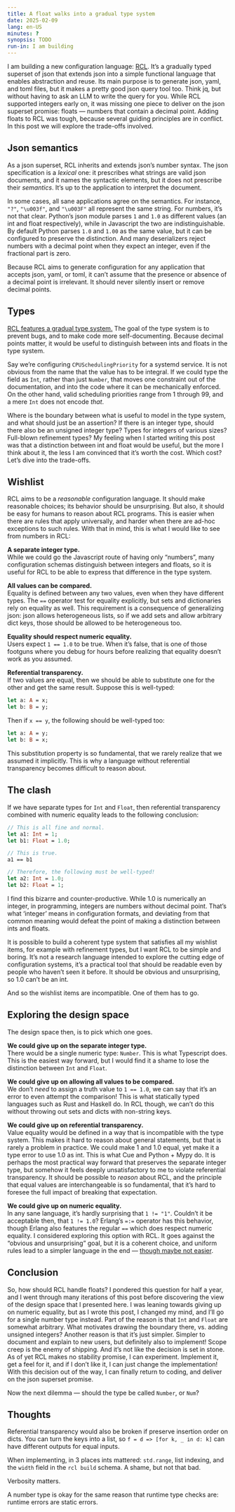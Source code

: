 ```yaml
---
title: A float walks into a gradual type system
date: 2025-02-09
lang: en-US
minutes: ?
synopsis: TODO
run-in: I am building
---
```


I am building a new configuration language: [RCL][rcl-lang].
It’s a gradually typed superset of json
that extends json into a simple functional language
that enables abstraction and reuse.
Its main purpose is to generate json, yaml, and toml files,
but it makes a pretty good json query tool too.
Think jq, but without having to ask an LLM to write the query for you.
While RCL supported integers early on,
it was missing one piece to deliver on the json superset promise:
floats — numbers that contain a decimal point.
Adding floats to RCL was tough,
because several guiding principles are in conflict.
In this post we will explore the trade-offs involved.

## Json semantics

As a json superset,
RCL inherits and extends json’s number syntax.
The json specification is a _lexical_ one:
it prescribes what strings are valid json documents,
and it names the syntactic elements,
but it does not prescribe their _semantics_.
It’s up to the application to interpret the document.

In some cases,
all sane applications agree on the semantics.
For instance, `"?"`, `"\u003f"`, and `"\u003F"` all represent the same string.
For numbers, it’s not that clear.
Python’s json module parses `1` and `1.0` as different values
(an int and float respectively),
while in Javascript the two are indistinguishable.
By default Python parses `1.0` and `1.00` as the same value,
but it can be configured to preserve the distinction.
And many deserializers reject numbers with a decimal point
when they expect an integer,
even if the fractional part is zero.

Because RCL aims to generate configuration
for any application that accepts json, yaml, or toml,
it can’t assume that the presence or absence of a decimal point is irrelevant.
It should never silently insert or remove decimal points.

## Types

[R<!---->C<!---->L features a gradual type system.][types]
The goal of the type system is to prevent bugs,
and to make code more self-documenting.
Because decimal points matter,
it would be useful to distinguish between ints and floats
in the type system.

Say we’re configuring `CPUSchedulingPriority` for a systemd service.
It is not obvious from the name that the value has to be integral.
If we could type the field as `Int`, rather than just `Number`,
that moves one constraint out of the documentation,
and into the code where it can be mechanically enforced.
On the other hand,
valid scheduling priorities range from 1 through 99,
and a mere `Int` does not encode _that_.

Where is the boundary between what is useful to model in the type system,
and what should just be an assertion?
If there is an integer type,
should there also be an unsigned integer type?
Types for integers of various sizes?
Full-blown refinement types?
My feeling when I started writing this post
was that a distinction between int and float would be useful,
but the more I think about it,
the less I am convinced that it’s worth the cost.
Which cost?
Let’s dive into the trade-offs.

## Wishlist

R<!---->C<!---->L aims to be a _reasonable_ configuration language.
It should make reasonable choices;
its behavior should be unsurprising.
But also,
it should be easy for humans to reason about RCL programs.
This is easier when there are rules that apply universally,
and harder when there are ad-hoc exceptions to such rules.
With that in mind,
this is what I would like to see from numbers in RCL:

**A separate integer type.**<br>
While we could go the Javascript route of having only “numbers”,
many configuration schemas distinguish between integers and floats,
so it is useful for RCL to be able to express that difference
in the type system.

**All values can be compared.**<br>
Equality is defined between any two values,
even when they have different types.
The `==` operator test for equality explicitly,
but sets and dictionaries rely on equality as well.
This requirement is a consequence of generalizing json:
json allows heterogeneous lists,
so if we add sets and allow arbitrary dict keys,
those should be allowed to be heterogeneous too.

**Equality should respect numeric equality.**<br>
Users expect `1 == 1.0` to be true.
When it’s false,
that is one of those footguns where you debug for hours
before realizing that equality doesn’t work as you assumed.

**Referential transparency.**<br>
If two values are equal,
then we should be able to substitute one for the other
and get the same result.
Suppose this is well-typed:

<pre><code class="sourceCode"><span class="kw">let</span> a: <span class="dt">A</span> = x;
<span class="kw">let</span> b: <span class="dt">B</span> = y;
</code></pre>

Then if `x == y`, the following should be well-typed too:

<pre><code class="sourceCode"><span class="kw">let</span> a: <span class="dt">A</span> = y;
<span class="kw">let</span> b: <span class="dt">B</span> = x;
</code></pre>

This substitution property is so fundamental,
that we rarely realize that we assumed it implicitly.
This is why a language without referential transparency
becomes difficult to reason about.

<!--
(Note that this does not imply that `A = B`,
because in RCL [values do not have unique types][types-ii].)
-->

## The clash

If we have separate types for `Int` and `Float`,
then referential transparency combined with numeric equality
leads to the following conclusion:

<pre><code class="sourceCode"><span class="co">// This is all fine and normal.</span>
<span class="kw">let</span> a1: <span class="dt">Int</span> = <span class="dv">1</span>;
<span class="kw">let</span> b1: <span class="dt">Float</span> = <span class="dv">1.0</span>;

<span class="co">// This is true.</span>
a1 == b1

<span class="co">// Therefore, the following must be well-typed!</span>
<span class="kw">let</span> a2: <span class="dt">Int</span> = <span class="dv">1.0</span>;
<span class="kw">let</span> b2: <span class="dt">Float</span> = <span class="dv">1</span>;
</code></pre>

I find this bizarre and counter-productive.
While 1.0 is numerically an integer,
in programming, integers are numbers without decimal point.
That’s what ‘integer’ means in configuration formats,
and deviating from that common meaning would defeat the point
of making a distinction between ints and floats.

It is possible to build a coherent type system
that satisfies all my wishlist items,
for example with refinement types,
but I want RCL to be simple and boring.
It’s not a research language
intended to explore the cutting edge of configuration systems,
it’s a practical tool
that should be readable even by people who haven’t seen it before.
It should be obvious and unsurprising,
so 1.0 can’t be an int.

And so the wishlist items are incompatible.
One of them has to go.

## Exploring the design space

The design space then,
is to pick which one goes.

**We could give up on the separate integer type.**<br>
There would be a single numeric type: `Number`.
This is what Typescript does.
This is the easiest way forward,
but I would find it a shame to lose the distinction between `Int` and `Float`.

**We could give up on allowing all values to be compared.**<br>
We don’t _need_ to assign a truth value to `1 == 1.0`,
we can say that it’s an error to even attempt the comparison!
This is what statically typed languages such as Rust and Haskell do.
In RCL though,
we can’t do this without throwing out sets and dicts with non-string keys.

**We could give up on referential transparency.**<br>
Value equality would be defined in a way that is incompatible with the type system.
This makes it hard to reason about general statements,
but that is rarely a problem in practice.
We could make 1 and 1.0 equal,
yet make it a type error to use 1.0 as int.
This is what Cue and Python + Mypy do.
It is perhaps the most practical way forward
that preserves the separate integer type,
but somehow it feels deeply unsatisfactory to me to violate referential transparency.
It should be possible to _reason_ about RCL,
and the principle that equal values are interchangeable is so fundamental,
that it’s hard to foresee the full impact of breaking that expectation.

**We could give up on numeric equality.**<br>
In any sane language, it’s hardly surprising that `1 != "1"`.
Couldn’t it be acceptable then,
that `1 != 1.0`?
Erlang’s `=:=` operator has this behavior,
though Erlang also features the regular `==` which does respect numeric equality.
I considered exploring this option with RCL.
It goes against the “obvious and unsurprising” goal,
but it is a coherent choice,
and uniform rules lead to a simpler language in the end
— [though maybe not easier][simple-easy].

## Conclusion

So, how should RCL handle floats?
I pondered this question for half a year,
and I went through many iterations of this post before
discovering the view of the design space that I presented here.
I was leaning towards giving up on numeric equality,
but as I wrote this post,
I changed my mind,
and I’ll go for a single number type instead.
Part of the reason is that `Int` and `Float` are somewhat arbitrary.
What motivates drawing the boundary there,
vs. adding unsigned integers?
Another reason is that it’s just simpler.
Simpler to document and explain to new users,
but definitely also to implement!
Scope creep is the enemy of shipping.
And it’s not like the decision is set in stone.
As of yet RCL makes no stability promise,
I can experiment.
Implement it,
get a feel for it,
and if I don’t like it,
I can just change the implementation!
With this decision out of the way,
I can finally return to coding,
and deliver on the json superset promise.

Now the next dilemma
— should the type be called `Number`, or `Num`?

## Thoughts

Referential transparency would also be broken if preserve insertion order on
dicts. You can turn the keys into a list,
so `f = d => [for k, _ in d: k]` can have different outputs for equal inputs.

When implementing, in 3 places ints mattered: `std.range`,
list indexing, and the `width` field in the `rcl build` schema.
A shame, but not that bad.

Verbosity matters.

A number type is okay for the same reason that runtime type checks are:
runtime errors are static errors.

[rcl-lang]:    https://rcl-lang.org
[types]:       /2024/a-type-system-for-rcl-part-1-introduction
[types-ii]:    /2024/a-type-system-for-rcl-part-2-the-type-system
[simple-easy]: https://www.infoq.com/presentations/Simple-Made-Easy/
